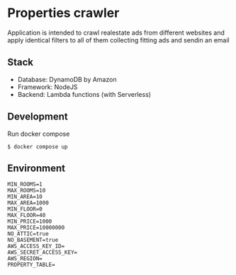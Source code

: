 # Properties crawler

Application is intended to crawl realestate ads from different websites and apply identical filters to all of them collecting fitting ads and sendin an email 

## Stack

* Database: DynamoDB by Amazon
* Framework: NodeJS
* Backend: Lambda functions (with Serverless)

## Development 

Run docker compose 

`$ docker compose up`

## Environment

```
MIN_ROOMS=1
MAX_ROOMS=10
MIN_AREA=10
MAX_AREA=1000
MIN_FLOOR=0
MAX_FLOOR=40
MIN_PRICE=1000
MAX_PRICE=10000000
NO_ATTIC=true
NO_BASEMENT=true
AWS_ACCESS_KEY_ID=
AWS_SECRET_ACCESS_KEY=
AWS_REGION=
PROPERTY_TABLE=
```